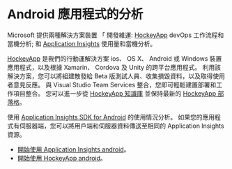 <properties
    pageTitle="Android 應用程式的分析 | Microsoft Azure"
    description="分析 Android 應用程式的使用情况和效能。"
    services="application-insights"
    documentationCenter="android"
    authors="alancameronwills"
    manager="douge"/>

<tags
    ms.service="application-insights"
    ms.workload="mobile"
    ms.tgt_pltfrm="mobile-android"
    ms.devlang="na"
    ms.topic="get-started-article"
    ms.date="11/21/2015"
    ms.author="awills"/>

# Android 應用程式的分析

Microsoft 提供兩種解決方案裝置 「 開發維運: [HockeyApp](http://hockeyapp.net/) devOps 工作流程和當機分析; 和 [Application Insights](app-insights-overview.md) 使用量和當機分析。

[HockeyApp](http://hockeyapp.net/) 是我們的行動運解決方案 ios、 OS X、 Android 或 Windows 裝置應用程式，以及根據 Xamarin、 Cordova 及 Unity 的跨平台應用程式。 利用該解決方案，您可以將組建散發給 Beta 版測試人員、收集損毀資料，以及取得使用者意見反應。 與 Visual Studio Team Services 整合，您即可輕鬆建置部署和工作項目整合。 您可以進一步從 [HockeyApp 知識庫](http://support.hockeyapp.net/kb) 並保持最新的 [HockeyApp 部落格](http://hockeyapp.net/blog/)。

使用 [Application Insights SDK for Android](https://github.com/Microsoft/ApplicationInsights-Android) 的使用情況分析。 如果您的應用程式有伺服器端，您可以將用戶端和伺服器資料傳送至相同的 Application Insights 資源。

* [開始使用 Application Insights android](https://github.com/Microsoft/ApplicationInsights-Android)。
* [開始使用 HockeyApp android](http://support.hockeyapp.net/kb/client-integration-android/hockeyapp-for-android-sdk)。


